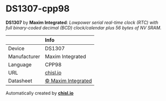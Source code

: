 # DS1307-cpp98

**DS1307** by **Maxim Integrated**: *Lowpower serial real-time clock (RTC) with full binary-coded decimal (BCD) clock/calendar plus 56 bytes of NV SRAM.*

|              | Info                         |
|:-------------|:-----------------------------|
| Device       | DS1307                        |
| Manufacturer | Maxim Integrated |
| Language     | CPP98 |
| URL          | [chisl.io](https://chisl.io/v/DS1307?t=cpp&r=98) |
| Datasheet    | [&copy; Maxim Integrated](https://datasheets.maximintegrated.com/en/ds/DS1307.pdf) |

Automatically created by **[chisl.io](https://chisl.io)**
